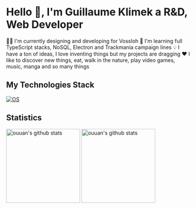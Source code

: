 # Hello 👋, I'm Guillaume Klimek a R&D, Web Developer

🧑‍🔧 I'm currently designing and developing for Vossloh
🌱 I'm learning full TypeScript stacks, NoSQL, Electron and Trackmania campaign lines
💡 I have a ton of ideas, I love inventing things but my projects are dragging
❤️ I like to discover new things, eat, walk in the nature, play video games, music, manga and so many things

## My Technologies Stack

[![OS](https://img.shields.io/badge/OS-Linux-informational?style=flat-square&logo=linux&logoColor=white)](https://en.wikipedia.org/wiki/Linux)

## Statistics

<p align="left">
<img alt="ouuan's github stats" height='200' src="https://github-readme-stats.vercel.app/api?username=guiklimek&hide=stars&count_private=true&include_all_commits=true&show_icons=true">
<img alt="ouuan's github stats" height='200' src="https://github-readme-stats.vercel.app/api/top-langs/?username=guiklimek"> <!-- &hide=python -->
</p>
